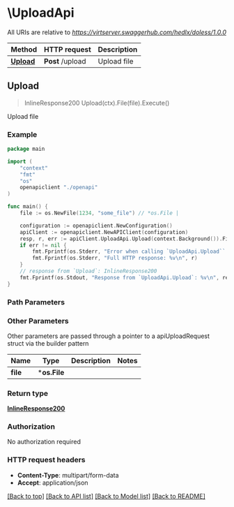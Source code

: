 # \UploadApi

All URIs are relative to *https://virtserver.swaggerhub.com/hedlx/doless/1.0.0*

Method | HTTP request | Description
------------- | ------------- | -------------
[**Upload**](UploadApi.md#Upload) | **Post** /upload | Upload file



## Upload

> InlineResponse200 Upload(ctx).File(file).Execute()

Upload file

### Example

```go
package main

import (
    "context"
    "fmt"
    "os"
    openapiclient "./openapi"
)

func main() {
    file := os.NewFile(1234, "some_file") // *os.File | 

    configuration := openapiclient.NewConfiguration()
    apiClient := openapiclient.NewAPIClient(configuration)
    resp, r, err := apiClient.UploadApi.Upload(context.Background()).File(file).Execute()
    if err != nil {
        fmt.Fprintf(os.Stderr, "Error when calling `UploadApi.Upload``: %v\n", err)
        fmt.Fprintf(os.Stderr, "Full HTTP response: %v\n", r)
    }
    // response from `Upload`: InlineResponse200
    fmt.Fprintf(os.Stdout, "Response from `UploadApi.Upload`: %v\n", resp)
}
```

### Path Parameters



### Other Parameters

Other parameters are passed through a pointer to a apiUploadRequest struct via the builder pattern


Name | Type | Description  | Notes
------------- | ------------- | ------------- | -------------
 **file** | ***os.File** |  | 

### Return type

[**InlineResponse200**](InlineResponse200.md)

### Authorization

No authorization required

### HTTP request headers

- **Content-Type**: multipart/form-data
- **Accept**: application/json

[[Back to top]](#) [[Back to API list]](../README.md#documentation-for-api-endpoints)
[[Back to Model list]](../README.md#documentation-for-models)
[[Back to README]](../README.md)

